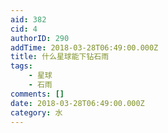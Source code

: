 ```yaml
---
aid: 382
cid: 4
authorID: 290
addTime: 2018-03-28T06:49:00.000Z
title: 什么星球能下钻石雨
tags:
    - 星球
    - 石雨
comments: []
date: 2018-03-28T06:49:00.000Z
category: 水
---
```



